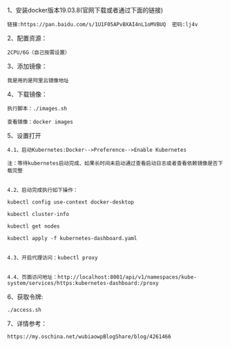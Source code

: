 1、安装docker版本19.03.8(官网下载或者通过下面的链接)

    链接:https://pan.baidu.com/s/1U1F05APvBXAI4nL1oMVBUQ  密码:lj4v

2、配置资源：

    2CPU/6G（自己按需设置）
    
3、添加镜像：

    我是用的是阿里云镜像地址

4、下载镜像：

    执行脚本：./images.sh

    查看镜像：docker images

5、设置打开

    4.1、启动Kubernetes:Docker-->Preference-->Enable Kubernetes

    注：等待kubernetes启动完成、如果长时间未启动通过查看启动日志或者查看依赖镜像是否下载完整

   
    4.2、启动完成执行如下操作：
   
    kubectl config use-context docker-desktop
   
    kubectl cluster-info
   
    kubectl get nodes
   
    kubectl apply -f kubernetes-dashboard.yaml
   
    
    4.3、开启代理访问：kubectl proxy
  
    
    4.4、页面访问地址：http://localhost:8001/api/v1/namespaces/kube-system/services/https:kubernetes-dashboard:/proxy

6、获取令牌: 

    ./access.sh
    
7、详情参考：

    https://my.oschina.net/wubiaowpBlogShare/blog/4261466
    